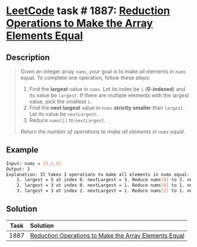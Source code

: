 # [LeetCode][leetcode] task # 1887: [Reduction Operations to Make the Array Elements Equal][task]

Description
-----------

> Given an integer array `nums`, your goal is to make all elements in `nums` equal.
> To complete one operation, follow these steps:
> 1. Find the **largest** value in `nums`. Let its index be `i` (**0-indexed**) and its value be `largest`.
> If there are multiple elements with the largest value, pick the smallest `i`.
> 2. Find the **next largest** value in `nums` **strictly smaller** than `largest`. Let its value be `nextLargest`.
> 3. Reduce `nums[i]` to `nextLargest`.
>
> Return _the number of operations to make all elements in `nums` equal_.

 Example
-------


```sh
Input: nums = [5,1,3]
Output: 3
Explanation: It takes 3 operations to make all elements in nums equal:
    1. largest = 5 at index 0. nextLargest = 3. Reduce nums[0] to 3. nums = [3,1,3].
    2. largest = 3 at index 0. nextLargest = 1. Reduce nums[0] to 1. nums = [1,1,3].
    3. largest = 3 at index 2. nextLargest = 1. Reduce nums[2] to 1. nums = [1,1,1].
```

Solution
--------

| Task | Solution                                                          |
|:----:|:------------------------------------------------------------------|
| 1887 | [Reduction Operations to Make the Array Elements Equal][solution] |


[leetcode]: <http://leetcode.com/>
[task]: <https://leetcode.com/problems/reduction-operations-to-make-the-array-elements-equal/>
[solution]: <https://github.com/wellaxis/praxis-leetcode/blob/main/src/main/java/com/witalis/praxis/leetcode/task/h19/p1887/option/Practice.java>
